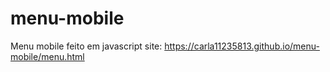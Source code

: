 # menu-mobile
Menu mobile feito em javascript
site: https://carla11235813.github.io/menu-mobile/menu.html
